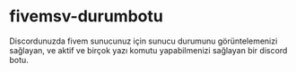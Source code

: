 # fivemsv-durumbotu
Discordunuzda fivem sunucunuz için sunucu durumunu görüntelemenizi sağlayan, ve aktif ve birçok yazı komutu yapabilmenizi sağlayan bir discord botu.
